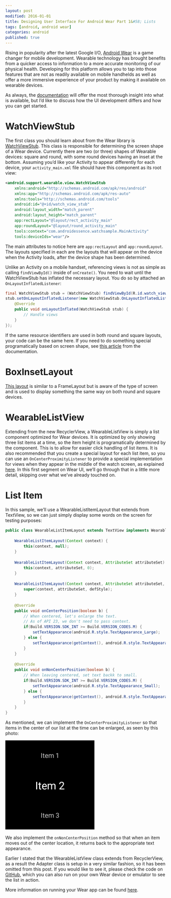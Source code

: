 ```yaml
---
layout: post
modified: 2016-01-01
title: Designing User Interface For Android Wear Part 1&#58; Lists
tags: [android, android wear]
categories: android
published: true
---
```


Rising in popularity after the latest Google I/O, [Android Wear](https://www.android.com/wear/) is a game changer for mobile development. Wearable technology has brought benefits from a quicker access to information to a more accurate monitoring of our physical health. Developing for this platform allows you to tap into those features that are not as readily available on mobile handhelds as well as offer a more immersive experience of your product by making it available on wearable devices.

As always, the [documentation](http://developer.android.com/intl/pt-br/wear/index.html) will offer the most thorough insight into what is available, but I’d like to discuss how the UI development differs and how you can get started.

<!--more-->

# WatchViewStub

The first class you should learn about from the Wear library is [WatchViewStub](http://developer.android.com/intl/pt-br/reference/android/support/wearable/view/WatchViewStub.html). This class is responsible for determining the screen shape of a Wear device. Currently there are two (or three) shapes of Wearable devices: square and round, with some round devices having an inset at the bottom. Assuming you’d like your Activity to appear differently for each device, your `activity_main.xml` file should have this component as its root view:

```xml
<android.support.wearable.view.WatchViewStub 
	xmlns:android="http://schemas.android.com/apk/res/android"
    xmlns:app="http://schemas.android.com/apk/res-auto"
    xmlns:tools="http://schemas.android.com/tools"
    android:id="@+id/watch_view_stub"
    android:layout_width="match_parent"
    android:layout_height="match_parent"
    app:rectLayout="@layout/rect_activity_main"
    app:roundLayout="@layout/round_activity_main"
    tools:context="com.androidessence.watchsample.MainActivity"
    tools:deviceIds="wear"/>
```

The main attributes to notice here are `app:rectLayout` and `app:roundLayout`. The layouts specified in each are the layouts that will appear on the device when the Activity loads, after the device shape has been determined.

Unlike an Activity on a mobile handset, referencing views is not as simple as calling `findViewById()` inside of `onCreate()`. You need to wait until the WatchViewStub has inflated the necessary layout. You do so by attached an `OnLayoutInflatedListener`:

```java
final WatchViewStub stub = (WatchViewStub) findViewById(R.id.watch_view_stub);
stub.setOnLayoutInflatedListener(new WatchViewStub.OnLayoutInflatedListener() {
    @Override
    public void onLayoutInflated(WatchViewStub stub) {
        // Handle views
    }
});
```

If the same resource identifiers are used in both round and square layouts, your code can be the same here. If you need to do something special programatically based on screen shape, see [this article](http://developer.android.com/intl/pt-br/training/wearables/watch-faces/issues.html#ScreenShape) from the documentation.

# BoxInsetLayout

[This layout](http://developer.android.com/intl/pt-br/reference/android/support/wearable/view/BoxInsetLayout.html) is similar to a FrameLayout but is aware of the type of screen and is used to display something the same way on both round and square devices.

# WearableListView

Extending from the new RecyclerView, a WearableListView is simply a list component optimized for Wear devices. It is optimized by only showing three list items at a time, so the item height is programatically determined by the component. This is to allow for easier click handling of list items. It is also recommended that you create a special layout for each list item, so you can use an `OnCenterProximityListener` to provide a special implementation for views when they appear in the middle of the watch screen, as explained [here](http://developer.android.com/intl/pt-br/training/wearables/ui/lists.html#layout-impl). In this first segment on Wear UI, we’ll go through that in a little more detail, skipping over what we’ve already touched on.

# List Item

In this sample, we’ll use a WearableListItemLayout that extends from TextView, so we can just simply display some words on the screen for testing purposes:

```java
public class WearableListItemLayout extends TextView implements WearableListView.OnCenterProximityListener{
 
    WearableListItemLayout(Context context) {
        this(context, null);
    }
 
    WearableListItemLayout(Context context, AttributeSet attributeSet) {
        this(context, attributeSet, 0);
    }
 
    WearableListItemLayout(Context context, AttributeSet attributeSet, int defStyle) {
        super(context, attributeSet, defStyle);
    }
 
    @Override
    public void onCenterPosition(boolean b) {
        // When centered, let's enlarge the text.
        // As of API 23, we don't need to pass context.
        if(Build.VERSION.SDK_INT >= Build.VERSION_CODES.M) {
            setTextAppearance(android.R.style.TextAppearance_Large);
        } else {
            setTextAppearance(getContext(), android.R.style.TextAppearance_Large);
        }
    }
 
    @Override
    public void onNonCenterPosition(boolean b) {
        // When leaving centered, set text backk to small.
        if(Build.VERSION.SDK_INT >= Build.VERSION_CODES.M) {
            setTextAppearance(android.R.style.TextAppearance_Small);
        } else {
            setTextAppearance(getContext(), android.R.style.TextAppearance_Small);
        }
    }
}
```

As mentioned, we can implement the `OnCenterProximityListener` so that items in the center of our list at the time can be enlarged, as seen by this photo:

![WearList](/images/wear_list_sample.png)

We also implement the `onNonCenterPosition` method so that when an item moves out of the center location, it returns back to the appropriate text appearance.

Earlier I stated that the WearableListView class extends from RecyclerView, as a result the Adapter class is setup in a very similar fashion, so it has been omitted from this post. If you would like to see it, please check the code on [GitHub](https://github.com/androidessence/Android-Wear-Sample), which you can also run on your own Wear device or emulator to see the list in action.

More information on running your Wear app can be found [here](http://developer.android.com/intl/pt-br/training/wearables/apps/creating.html).